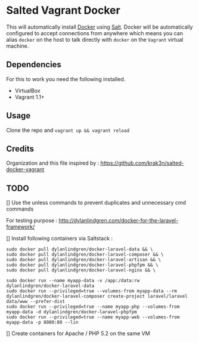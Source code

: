 # Salted Vagrant Docker

This will automatically install [Docker](http://docker.io) using [Salt](http://saltstack.com/).
Docker will be automatically configured to accept connections from anywhere which means
you can alias ``docker`` on the host to talk directly with ``docker`` on the ``Vagrant`` virtual machine.

## Dependencies

For this to work you need the following installed.

* VirtualBox
* Vagrant 1.1+

## Usage

Clone the repo and ``vagrant up && vagrant reload``

## Credits

Organization and this file inspired by : https://github.com/krak3n/salted-docker-vagrant

## TODO

[] Use the unless commands to prevent duplicates and unnecessary cmd commands

For testing purpose : http://dylanlindgren.com/docker-for-the-laravel-framework/

[] Install following containers via Saltstack :

```
sudo docker pull dylanlindgren/docker-laravel-data && \
sudo docker pull dylanlindgren/docker-laravel-composer && \
sudo docker pull dylanlindgren/docker-laravel-artisan && \
sudo docker pull dylanlindgren/docker-laravel-phpfpm && \
sudo docker pull dylanlindgren/docker-laravel-nginx && \

sudo docker run --name myapp-data -v /app:/data:rw dylanlindgren/docker-laravel-data  
sudo docker run --privileged=true --volumes-from myapp-data --rm dylanlindgren/docker-laravel-composer create-project laravel/laravel data/www --prefer-dist
sudo docker run --privileged=true --name myapp-php --volumes-from myapp-data -d dylanlindgren/docker-laravel-phpfpm
sudo docker run --privileged=true --name myapp-web --volumes-from myapp-data -p 8080:80 --lin
```

[] Create containers for Apache / PHP 5.2 on the same VM
